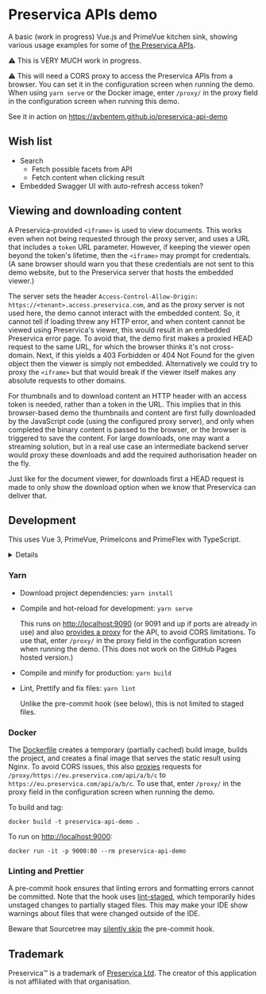 # Preservica APIs demo

A basic (work in progress) Vue.js and PrimeVue kitchen sink, showing various usage examples for some
of [the Preservica APIs](https://developers.preservica.com/api-reference).

:warning:  This is VERY MUCH work in progress.

:warning:  This will need a CORS proxy to access the Preservica APIs from a browser. You can set it
in the configuration screen when running the demo. When using `yarn serve` or the Docker image,
enter `/proxy/` in the proxy field in the configuration screen when running this demo.

See it in action on <https://avbentem.github.io/preservica-api-demo>

## Wish list

- Search
  - Fetch possible facets from API
  - Fetch content when clicking result
- Embedded Swagger UI with auto-refresh access token?

## Viewing and downloading content

A Preservica-provided `<iframe>` is used to view documents. This works even when not being requested
through the proxy server, and uses a URL that includes a `token` URL parameter. However, if keeping
the viewer open beyond the token's lifetime, then the `<iframe>` may prompt for credentials. (A sane
browser should warn you that these credentials are not sent to this demo website, but to the
Preservica server that hosts the embedded viewer.)

The server sets the header `Access-Control-Allow-Origin: https://<tenant>.access.preservica.com`,
and as the proxy server is not used here, the demo cannot interact with the embedded content. So, it
cannot tell if loading threw any HTTP error, and when content cannot be viewed using Preservica's
viewer, this would result in an embedded Preservica error page. To avoid that, the demo first makes
a proxied HEAD request to the same URL, for which the browser thinks it's not cross-domain. Next, if
this yields a 403 Forbidden or 404 Not Found for the given object then the viewer is simply not
embedded. Alternatively we could try to proxy the `<iframe>` but that would break if the viewer
itself makes any absolute requests to other domains.

For thumbnails and to download content an HTTP header with an access token is needed, rather than a
token in the URL. This implies that in this browser-based demo the thumbnails and content are first
fully downloaded by the JavaScript code (using the configured proxy server), and only when completed
the binary content is passed to the browser, or the browser is triggered to save the content. For
large downloads, one may want a streaming solution, but in a real use case an intermediate backend
server would proxy these downloads and add the required authorisation header on the fly.

Just like for the document viewer, for downloads first a HEAD request is made to only show the
download option when we know that Preservica can deliver that.

## Development

This uses Vue 3, PrimeVue, PrimeIcons and PrimeFlex with TypeScript.

<details>
<summary>Details</summary>

This project was bootstrapped with Vue CLI v4.5.9. Initial `vue create` options:

- Please pick a preset: Manually select features
- Check the features needed for your project: Choose Vue version, Babel, TS, Router, Vuex, CSS
  Pre-processors, Linter, Unit
- Choose a version of Vue.js that you want to start the project with: 3.x (Preview)
- Use class-style component syntax? No
- Use Babel alongside TypeScript (required for modern mode, auto-detected polyfills, transpiling
  JSX)? Yes
- Use history mode for router? (Requires proper server setup for index fallback in production) Yes
- Pick a CSS pre-processor (PostCSS, Autoprefixer and CSS Modules are supported by default):
  Sass/SCSS (with dart-sass)
- Pick a linter / formatter config: Prettier
- Pick additional lint features: Lint on save, Lint and fix on commit
- Pick a unit testing solution: Jest
- Where do you prefer placing config for Babel, ESLint, etc.? In dedicated config files
- Pick the package manager to use when installing dependencies: Yarn

Next, upgraded Prettier to fix errors in the generated code, configured `.editorconfig` and Prettier
rules, added `vue.config.js` to set the app's title, and added PrimeVue, PrimeIcons and PrimeFlex.
</details>

### Yarn

- Download project dependencies: `yarn install`

- Compile and hot-reload for development: `yarn serve`

  This runs on <http://localhost:9090> (or 9091 and up if ports are already in use) and also
  [provides a proxy](./vue.config.js) for the API, to avoid CORS limitations. To use that, enter
  `/proxy/` in the proxy field in the configuration screen when running the demo. (This does not
  work on the GitHub Pages hosted version.)

- Compile and minify for production: `yarn build`

- Lint, Prettify and fix files: `yarn lint`

  Unlike the pre-commit hook (see below), this is not limited to staged files.

### Docker

The [Dockerfile](./Dockerfile) creates a temporary (partially cached) build image, builds the
project, and creates a final image that serves the static result using Nginx. To avoid CORS issues,
this also [proxies](./docker-nginx.conf) requests for `/proxy/https://eu.preservica.com/api/a/b/c`
to `https://eu.preservica.com/api/a/b/c`. To use that, enter `/proxy/` in the proxy field in the
configuration screen when running the demo.

To build and tag:

```text
docker build -t preservica-api-demo .
```

To run on <http://localhost:9000>:

```text
docker run -it -p 9000:80 --rm preservica-api-demo
```

### Linting and Prettier

A pre-commit hook ensures that linting errors and formatting errors cannot be committed. Note that
the hook uses [lint-staged](https://github.com/okonet/lint-staged), which temporarily hides unstaged
changes to partially staged files. This may make your IDE show warnings about files that were
changed outside of the IDE.

Beware that Sourcetree may [silently skip](https://jira.atlassian.com/browse/SRCTREE-7184) the
pre-commit hook.

## Trademark

Preservica™ is a trademark of [Preservica Ltd](https://preservica.com/). The creator of this
application is not affiliated with that organisation. 
